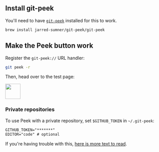 ## Install git-peek

You'll need to have [`git-peek`](https://github.com/jarred-sumner/git-peek) installed for this to work.

```bash
brew install jarred-sumner/git-peek/git-peek
```

## Make the Peek button work

Register the `git-peek://` URL handler:

```bash
git peek -r
```

Then, head over to the test page:

<a href="https://github.com/Jarred-Sumner/1-click-from-github-to-editor/blob/main/TEST-PAGE.md">
  <img src="./test-button-img.png" height="48" />
</a>

### Private repositories

To use Peek with a private repository, set `$GITHUB_TOKEN` in `~/.git-peek`:

```
GITHUB_TOKEN="*******"
EDITOR="code" # optional
```

If you're having trouble with this, [here is more text to read](/PRIVATE-REPOSITORIES.md).
